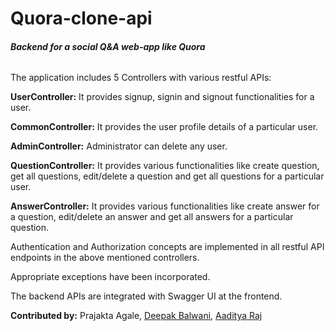 # Quora-clone-api

###### **Backend for a social Q&amp;A web-app like Quora**

The application includes 5 Controllers with various restful APIs:

**UserController:** It provides signup, signin and signout functionalities
for a user.

**CommonController:** It provides the user profile details of a particular
user.

**AdminController:** Administrator can delete any user.

**QuestionController:** It provides various functionalities like
create question, get all questions, edit/delete a question and
get all questions for a particular user.

**AnswerController:** It provides various functionalities like
create answer for a question, edit/delete an answer and
get all answers for a particular question.

Authentication and Authorization concepts are implemented in all
restful API endpoints in the above mentioned controllers.

Appropriate exceptions have been incorporated.

The backend APIs are integrated with Swagger UI at the frontend.

**Contributed by:** Prajakta Agale, [Deepak Balwani](https://github.com/deepak12222), [Aaditya Raj](https://github.com/aadityarajv)